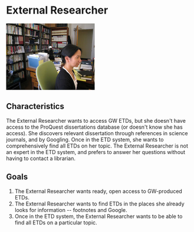 # External Researcher

![headshot](images/external-researcher.jpg)

## Characteristics
The External Researcher wants to access GW ETDs, but she doesn't have access to the ProQuest dissertations database (or doesn't know she has access). She discovers relevant dissertation through references in science journals, and by Googling. Once in the ETD system, she wants to comprehensively find all ETDs on her topic. The External Researcher is not an expert in the ETD system, and prefers to answer her questions without having to contact a librarian.

## Goals
1. The External Researcher wants ready, open access to GW-produced ETDs.
2. The External Researcher wants to find ETDs in the places she already looks for information -- footnotes and Google.
3. Once in the ETD system, the External Researcher wants to be able to find all ETDs on a particular topic.
